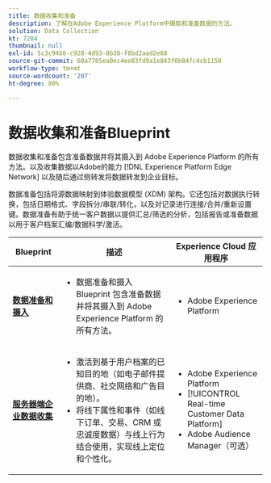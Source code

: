 ```yaml
---
title: 数据收集和准备
description: 了解在Adobe Experience Platform中摄取和准备数据的方法。
solution: Data Collection
kt: 7204
thumbnail: null
exl-id: 5c3c94b6-c928-4d93-8b38-f8bd2aad2e68
source-git-commit: 60a7785ea0ec4ee83fd9a1e843f0b84fc4cb1150
workflow-type: tm+mt
source-wordcount: '207'
ht-degree: 80%

---
```


# 数据收集和准备Blueprint

数据收集和准备包含准备数据并将其摄入到 Adobe Experience Platform 的所有方法。以及收集数据以Adobe的能力 [!DNL Experience Platform Edge Network] 以及随后通过侧转发将数据转发到企业目标。

数据准备包括将源数据映射到体验数据模型 (XDM) 架构。它还包括对数据执行转换，包括日期格式、字段拆分/串联/转化，以及对记录进行连接/合并/重新设置键。数据准备有助于统一客户数据以提供汇总/筛选的分析，包括报告或准备数据以用于客户档案汇编/数据科学/激活。

| Blueprint | 描述 | Experience Cloud 应用程序 |
|---|---|---|
| **[数据准备和摄入](ingestion.md)** | <ul><li>数据准备和摄入 Blueprint 包含准备数据并将其摄入到 Adobe Experience Platform 的所有方法。</ul></li> | <ul><li> Adobe Experience Platform </ul></li> |
| **[服务器端企业数据收集](server-side-collection.md)** | <ul><li>激活到基于用户档案的已知目的地（如电子邮件提供商、社交网络和广告目的地）。 </li><li>将线下属性和事件（如线下订单、交易、CRM 或忠诚度数据）与线上行为结合使用，实现线上定位和个性化。</li></ul> | <ul><li>Adobe Experience Platform</li><li> [!UICONTROL Real-time Customer Data Platform]</li><li>Adobe Audience Manager（可选）</li></ul> |
